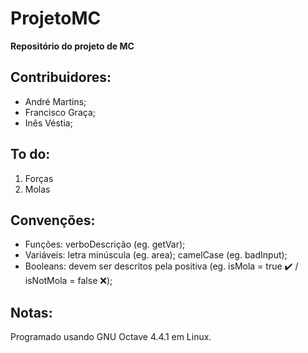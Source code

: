 # ProjetoMC

<p><b>Repositório do projeto de MC</b></p>


## Contribuidores:

* André Martins;
* Francisco Graça;
* Inês Véstia;


## To do:

1. Forças
2. Molas


## Convenções:

* Funções: verboDescrição (eg. getVar);
* Variáveis: letra minúscula (eg. area); camelCase (eg. badInput);
* Booleans: devem ser descritos pela positiva (eg. isMola = true ✔️ / isNotMola = false ❌);


## Notas:

Programado usando GNU Octave 4.4.1 em Linux.

